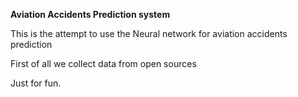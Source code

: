**Aviation Accidents Prediction system**

This is the attempt to use the Neural network for aviation accidents 
prediction

First of all we collect data from open sources

Just for fun.